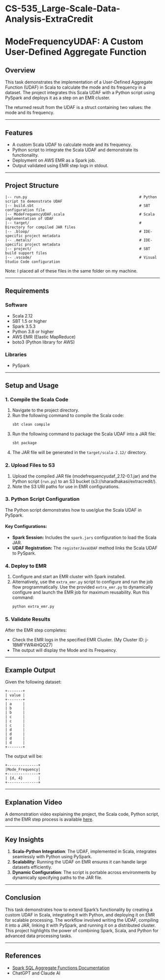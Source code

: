 # CS-535_Large-Scale-Data-Analysis-ExtraCredit

# ModeFrequencyUDAF: A Custom User-Defined Aggregate Function

## Overview
This task demonstrates the implementation of a User-Defined Aggregate Function (UDAF) in Scala to calculate the mode and its frequency in a dataset. The project integrates this Scala UDAF with a Python script using PySpark and deploys it as a step on an EMR cluster.

The returned result from the UDAF is a struct containing two values: the mode and its frequency.

---

## Features
- A custom Scala UDAF to calculate mode and its frequency.
- Python script to integrate the Scala UDAF and demonstrate its functionality.
- Deployment on AWS EMR as a Spark job.
- Output validated using EMR step logs in stdout.

---

## Project Structure
```
|-- run.py                                                   # Python script to demonstrate UDAF
|-- build.sbt                                                # SBT configuration file
|-- ModeFrequencyUDAF.scala                                  # Scala implementation of UDAF
|-- target/                                                  # Directory for compiled JAR files
|-- .bloop/                                                  # IDE-specific project metadata
|-- .metals/                                                 # IDE-specific project metadata
|-- project/                                                 # SBT build support files
|-- .vscode/                                                 # Visual Studio Code configuration
```

Note: I placed all of these files in the same folder on my machine.

---

## Requirements
### Software
- Scala 2.12
- SBT 1.5 or higher
- Spark 3.5.3
- Python 3.8 or higher
- AWS EMR (Elastic MapReduce)
- boto3 (Python library for AWS)

### Libraries
- PySpark

---

## Setup and Usage

### 1. Compile the Scala Code
1. Navigate to the project directory.
2. Run the following command to compile the Scala code:
   ```bash
   sbt clean compile
   ```
3. Run the following command to package the Scala UDAF into a JAR file:
   ```bash
   sbt package
   ```
4. The JAR file will be generated in the `target/scala-2.12/` directory.

### 2. Upload Files to S3
1. Upload the compiled JAR file (modefrequencyudaf_2.12-0.1.jar) and the Python script (`run.py`) to an S3 bucket (s3://sharadhakasi/extracredit/).
2. Note the S3 URI paths for use in EMR configurations.

### 3. Python Script Configuration
The Python script demonstrates how to use/glue the Scala UDAF in PySpark.

#### Key Configurations:
- **Spark Session:** Includes the `spark.jars` configuration to load the Scala JAR.
- **UDAF Registration:** The `registerJavaUDAF` method links the Scala UDAF to PySpark.

### 4. Deploy to EMR
1. Configure and start an EMR cluster with Spark installed.
2. Alternatively, use the `extra_emr.py` script to configure and run the job flow programmatically. Use the provided `extra_emr.py` to dynamically configure and launch the EMR job for maximum reusability. Run this command:
   ```bash
   python extra_emr.py
   ```
### 5. Validate Results
After the EMR step completes:
- Check the EMR logs in the specified EMR Cluster. (My Cluster ID: j-1BMFYWR4HQQZ7)
- The output will display the Mode and its Frequency.

---

## Example Output
Given the following dataset:
```
+-------+
| value |
+-------+
| a     |
| b     |
| b     |
| c     |
| c     |
| c     |
| d     |
| d     |
| d     |
| d     |
+-------+
```
The output will be:
```
+--------------+
|Mode_Frequency|
+--------------+
| {d, 4}       |
+--------------+
```

---

## Explanation Video
A demonstration video explaining the project, the Scala code, Python script, and the EMR step process is available [here](https://drive.google.com/file/d/19vOuRwjNWj2TASPIgK93nr1P17KdR42c/view?usp=sharing).

---

## Key Insights
1. **Scala-Python Integration**: The UDAF, implemented in Scala, integrates seamlessly with Python using PySpark.
2. **Scalability**: Running the UDAF on EMR ensures it can handle large datasets efficiently.
3. **Dynamic Configuration**: The script is portable across environments by dynamically specifying paths to the JAR file.

---

## Conclusion
This task demonstrates how to extend Spark’s functionality by creating a custom UDAF in Scala, integrating it with Python, and deploying it on EMR for scalable processing. The workflow involved writing the UDAF, compiling it into a JAR, linking it with PySpark, and running it on a distributed cluster. This project highlights the power of combining Spark, Scala, and Python for advanced data processing tasks.

---

## References
- [Spark SQL Aggregate Functions Documentation](https://spark.apache.org/docs/3.5.3/sql-ref-functions-udf-aggregate.html)
- ChatGPT and Claude AI
